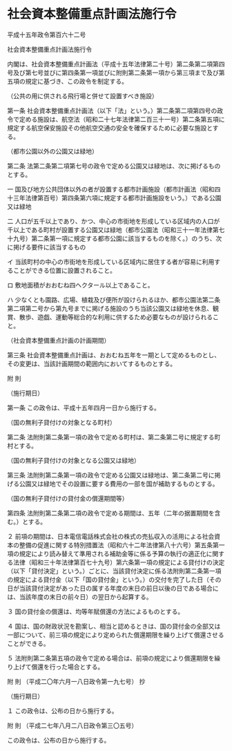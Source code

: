 # 社会資本整備重点計画法施行令

平成十五年政令第百六十二号

社会資本整備重点計画法施行令

内閣は、社会資本整備重点計画法（平成十五年法律第二十号）第二条第二項第四号及び第七号並びに第四条第一項並びに附則第二条第一項から第三項まで及び第五項の規定に基づき、この政令を制定する。

（公共の用に供される飛行場と併せて設置すべき施設）

第一条 社会資本整備重点計画法（以下「法」という。）第二条第二項第四号の政令で定める施設は、航空法（昭和二十七年法律第二百三十一号）第二条第五項に規定する航空保安施設その他航空交通の安全を確保するために必要な施設とする。

（都市公園以外の公園又は緑地）

第二条 法第二条第二項第七号の政令で定める公園又は緑地は、次に掲げるものとする。

一 国及び地方公共団体以外の者が設置する都市計画施設（都市計画法（昭和四十三年法律第百号）第四条第六項に規定する都市計画施設をいう。）である公園又は緑地

二 人口が五千以上であり、かつ、中心の市街地を形成している区域内の人口が千以上である町村が設置する公園又は緑地（都市公園法（昭和三十一年法律第七十九号）第二条第一項に規定する都市公園に該当するものを除く。）のうち、次に掲げる要件に該当するもの

イ 当該町村の中心の市街地を形成している区域内に居住する者が容易に利用することができる位置に設置されること。

ロ 敷地面積がおおむね四ヘクタール以上であること。

ハ 少なくとも園路、広場、植栽及び便所が設けられるほか、都市公園法第二条第二項第二号から第九号までに掲げる施設のうち当該公園又は緑地を休息、観賞、散歩、遊戯、運動等総合的な利用に供するため必要なものが設けられること。

（社会資本整備重点計画の計画期間）

第三条 社会資本整備重点計画は、おおむね五年を一期として定めるものとし、その変更は、当該計画期間の範囲内においてするものとする。

附 則

（施行期日）

第一条 この政令は、平成十五年四月一日から施行する。

（国の無利子貸付けの対象となる町村）

第二条 法附則第二条第一項の政令で定める町村は、第二条第二号に規定する町村とする。

（国の無利子貸付けの対象となる公園又は緑地）

第三条 法附則第二条第一項の政令で定める公園又は緑地は、第二条第二号に掲げる公園又は緑地でその設置に要する費用の一部を国が補助するものとする。

（国の無利子貸付けの貸付金の償還期間等）

第四条 法附則第二条第二項の政令で定める期間は、五年（二年の据置期間を含む。）とする。

２ 前項の期間は、日本電信電話株式会社の株式の売払収入の活用による社会資本の整備の促進に関する特別措置法（昭和六十二年法律第八十六号）第五条第一項の規定により読み替えて準用される補助金等に係る予算の執行の適正化に関する法律（昭和三十年法律第百七十九号）第六条第一項の規定による貸付けの決定（以下「貸付決定」という。）ごとに、当該貸付決定に係る法附則第二条第一項の規定による貸付金（以下「国の貸付金」という。）の交付を完了した日（その日が当該貸付決定があった日の属する年度の末日の前日以後の日である場合には、当該年度の末日の前々日）の翌日から起算する。

３ 国の貸付金の償還は、均等年賦償還の方法によるものとする。

４ 国は、国の財政状況を勘案し、相当と認めるときは、国の貸付金の全部又は一部について、前三項の規定により定められた償還期限を繰り上げて償還させることができる。

５ 法附則第二条第五項の政令で定める場合は、前項の規定により償還期限を繰り上げて償還を行った場合とする。

附 則 （平成二〇年六月一八日政令第一九七号） 抄

（施行期日）

１ この政令は、公布の日から施行する。

附 則 （平成二七年八月二八日政令第三〇五号）

この政令は、公布の日から施行する。
